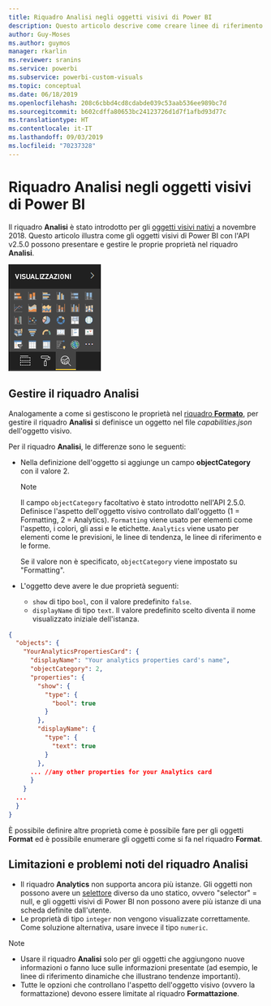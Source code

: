 ```yaml
---
title: Riquadro Analisi negli oggetti visivi di Power BI
description: Questo articolo descrive come creare linee di riferimento dinamiche negli oggetti visivi di Power BI.
author: Guy-Moses
ms.author: guymos
manager: rkarlin
ms.reviewer: sranins
ms.service: powerbi
ms.subservice: powerbi-custom-visuals
ms.topic: conceptual
ms.date: 06/18/2019
ms.openlocfilehash: 208c6cbbd4cd8cdabde039c53aab536ee989bc7d
ms.sourcegitcommit: b602cdffa80653bc24123726d1d7f1afbd93d77c
ms.translationtype: HT
ms.contentlocale: it-IT
ms.lasthandoff: 09/03/2019
ms.locfileid: "70237328"
---
```

# <a name="the-analytics-pane-in-power-bi-visuals"></a>Riquadro Analisi negli oggetti visivi di Power BI

Il riquadro **Analisi** è stato introdotto per gli [oggetti visivi nativi](https://docs.microsoft.com/power-bi/desktop-analytics-pane) a novembre 2018.
Questo articolo illustra come gli oggetti visivi di Power BI con l'API v2.5.0 possono presentare e gestire le proprie proprietà nel riquadro **Analisi**.

![Riquadro Analisi](./media/visualization-pane-analytics-tab.png)

## <a name="manage-the-analytics-pane"></a>Gestire il riquadro Analisi

Analogamente a come si gestiscono le proprietà nel [riquadro **Formato**](https://docs.microsoft.com/power-bi/developer/custom-visual-develop-tutorial-format-options), per gestire il riquadro **Analisi** si definisce un oggetto nel file *capabilities.json* dell'oggetto visivo. 

Per il riquadro **Analisi**, le differenze sono le seguenti:

* Nella definizione dell'oggetto si aggiunge un campo **objectCategory** con il valore 2.

    > [!NOTE]
    > Il campo `objectCategory` facoltativo è stato introdotto nell'API 2.5.0. Definisce l'aspetto dell'oggetto visivo controllato dall'oggetto (1 = Formatting, 2 = Analytics). `Formatting` viene usato per elementi come l'aspetto, i colori, gli assi e le etichette. `Analytics` viene usato per elementi come le previsioni, le linee di tendenza, le linee di riferimento e le forme.
    >
    > Se il valore non è specificato, `objectCategory` viene impostato su "Formatting".

* L'oggetto deve avere le due proprietà seguenti:
    * `show` di tipo `bool`, con il valore predefinito `false`.
    * `displayName` di tipo `text`. Il valore predefinito scelto diventa il nome visualizzato iniziale dell'istanza.

```json
{
  "objects": {
    "YourAnalyticsPropertiesCard": {
      "displayName": "Your analytics properties card's name",
      "objectCategory": 2,
      "properties": {
        "show": {
          "type": {
            "bool": true
          }
        },
        "displayName": {
          "type": {
            "text": true
          }
        },
      ... //any other properties for your Analytics card
      }
    }
  ...
  }
}
```

È possibile definire altre proprietà come è possibile fare per gli oggetti **Format** ed è possibile enumerare gli oggetti come si fa nel riquadro **Format**.

## <a name="known-limitations-and-issues-of-the-analytics-pane"></a>Limitazioni e problemi noti del riquadro Analisi

* Il riquadro **Analytics** non supporta ancora più istanze. Gli oggetti non possono avere un [selettore](https://microsoft.github.io/PowerBI-visuals/docs/concepts/objects-and-properties/#selector) diverso da uno statico, ovvero "selector" = null, e gli oggetti visivi di Power BI non possono avere più istanze di una scheda definite dall'utente.
* Le proprietà di tipo `integer` non vengono visualizzate correttamente. Come soluzione alternativa, usare invece il tipo `numeric`.

> [!NOTE]
> * Usare il riquadro **Analisi** solo per gli oggetti che aggiungono nuove informazioni o fanno luce sulle informazioni presentate (ad esempio, le linee di riferimento dinamiche che illustrano tendenze importanti).
> * Tutte le opzioni che controllano l'aspetto dell'oggetto visivo (ovvero la formattazione) devono essere limitate al riquadro **Formattazione**.
